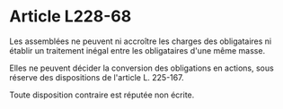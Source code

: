 # Article L228-68

Les assemblées ne peuvent ni accroître les charges des obligataires ni établir un traitement inégal entre les obligataires d'une même masse.

Elles ne peuvent décider la conversion des obligations en actions, sous réserve des dispositions de l'article L. 225-167.

Toute disposition contraire est réputée non écrite.
